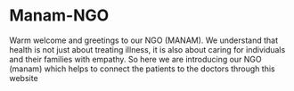 # Manam-NGO
Warm welcome and greetings to our NGO (MANAM). We understand that health is not just about treating illness, it is also about caring for individuals and their families with empathy. So here we are introducing our NGO (manam) which helps to connect the patients to the doctors through this website
